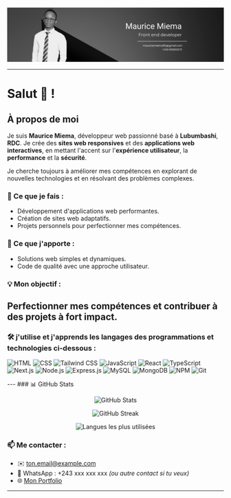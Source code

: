 <!-- Bannière -->
<p align="center">
  <img src="./banniere.png" alt="bannière" width="1000" />
</p>

---

# Salut 👋 ! 

## À propos de moi
Je suis **Maurice Miema**, développeur web passionné basé à **Lubumbashi**, **RDC**. Je crée des **sites web responsives** et des **applications web interactives**, en mettant l'accent sur l'**expérience utilisateur**, la **performance** et la **sécurité**.

Je cherche toujours à améliorer mes compétences en explorant de nouvelles technologies et en résolvant des problèmes complexes.

### 🌱 Ce que je fais :
- Développement d'applications web performantes.
- Création de sites web adaptatifs.
- Projets personnels pour perfectionner mes compétences.

### 🚀 Ce que j'apporte :
- Solutions web simples et dynamiques.
- Code de qualité avec une approche utilisateur.

### 💡 Mon objectif :
Perfectionner mes compétences et contribuer à des projets à fort impact.
---

### 🛠️ j'utilise et j'apprends les langages des programmations et technologies ci-dessous :

<p>
  <img src="https://cdn.jsdelivr.net/gh/devicons/devicon/icons/html5/html5-original.svg" alt="HTML" width="40" />
  <img src="https://cdn.jsdelivr.net/gh/devicons/devicon/icons/css3/css3-original.svg" alt="CSS" width="40" />
  <img src="https://img.icons8.com/?size=100&id=4PiNHtUJVbLs&format=png&color=000000" alt="Tailwind CSS" width="40" />
  <img src="https://cdn.jsdelivr.net/gh/devicons/devicon/icons/javascript/javascript-original.svg" alt="JavaScript" width="40" />
  <img src="https://cdn.jsdelivr.net/gh/devicons/devicon/icons/react/react-original.svg" alt="React" width="40" />
  <img src="https://cdn.jsdelivr.net/gh/devicons/devicon/icons/typescript/typescript-original.svg" alt="TypeScript" width="40" />
  <img src="https://cdn.jsdelivr.net/gh/devicons/devicon/icons/nextjs/nextjs-original.svg" alt="Next.js" width="40" />
  <img src="https://img.icons8.com/?size=100&id=54087&format=png&color=000000" alt="Node.js" width="40" />
  <img src="https://cdn.jsdelivr.net/gh/devicons/devicon/icons/express/express-original.svg" alt="Express.js" width="40" />
  <img src="https://img.icons8.com/?size=100&id=9nLaR5KFGjN0&format=png&color=000000" alt="MySQL" width="40" />
  <img src="https://img.icons8.com/?size=100&id=8rKdRqZFLurS&format=png&color=000000" alt="MongoDB" width="40" />
  <img src="https://cdn.jsdelivr.net/gh/devicons/devicon/icons/npm/npm-original-wordmark.svg" alt="NPM" width="40" />
  <img src="https://cdn.jsdelivr.net/gh/devicons/devicon/icons/git/git-original.svg" alt="Git" width="40" />
</p>
---
### 📊 GitHub Stats

<p align="center">
  <img src="https://github-readme-stats.vercel.app/api?username=Maurice-Miema&show_icons=true&theme=radical" alt="GitHub Stats" />
</p>

<p align="center">
  <img src="https://github-readme-streak-stats.herokuapp.com/?user=Maurice-Miema&theme=radical" alt="GitHub Streak" />
</p>

<p align="center">
  <img src="https://github-readme-stats.vercel.app/api/top-langs/?username=Maurice-Miema&layout=compact&theme=radical" alt="Langues les plus utilisées" />
</p>


### 📫 Me contacter :

- ✉️ [ton.email@example.com](mailto:ton.email@example.com)
- 💬 WhatsApp : +243 xxx xxx xxx *(ou autre contact si tu veux)*
- 🌐 [Mon Portfolio](https://tonportfolio.com)

---

